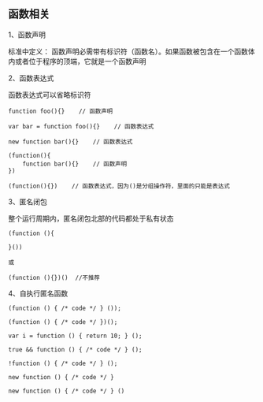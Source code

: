 ## 函数相关

1、函数声明

标准中定义： 函数声明必需带有标识符（函数名）。如果函数被包含在一个函数体内或者位于程序的顶端，它就是一个函数声明

2、函数表达式

函数表达式可以省略标识符

    function foo(){}    // 函数声明

    var bar = function foo(){}    // 函数表达式

    new function bar(){}    // 函数表达式

    (function(){
        function bar(){}    // 函数声明
    })

    (function(){})    // 函数表达式，因为()是分组操作符，里面的只能是表达式

3、匿名闭包

整个运行周期内，匿名闭包北部的代码都处于私有状态

    (function (){
        
    }())

    或

    (function (){})()  //不推荐

4、自执行匿名函数

    (function () { /* code */ } ());

    (function () { /* code */ })();

    var i = function () { return 10; } ();

    true && function () { /* code */ } ();

    !function () { /* code */ } ();

    new function () { /* code */ }

    new function () { /* code */ } () 